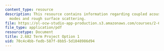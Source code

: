 ```yaml
---
content_type: resource
description: This resource contains information regarding coupled acoustic normal
  modes and rough surface scattering.
file: https://ol-ocw-studio-app-production.s3.amazonaws.com/courses/2-682-acoustical-oceanography-spring-2012/70c4c4bbfedb587f8bb55d1848986d94_MIT2_682S12_termproject_01.pdf
file_type: application/pdf
resourcetype: Document
title: 2.682 Term Project Option 1
uid: 70c4c4bb-fedb-587f-8bb5-5d1848986d94
---
```


